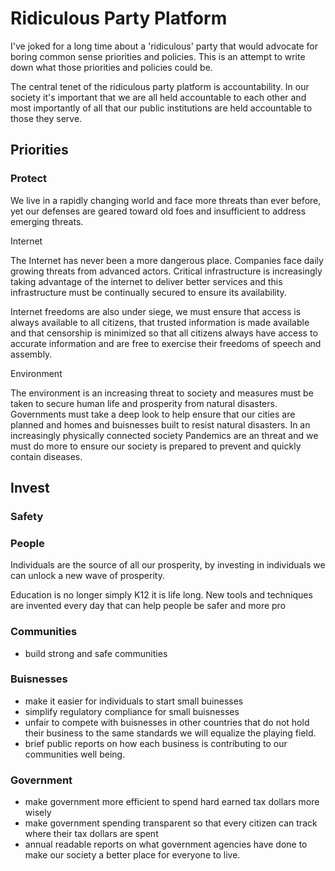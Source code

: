# Ridiculous Party Platform

I've joked for a long time about a 'ridiculous' party that would advocate for boring common sense priorities and policies. This is an attempt to write down what those priorities and policies could be.

The central tenet of the ridiculous party platform is accountability. In our society it's important that we are all held accountable to each other and most importantly of all that our public institutions are held accountable to those they serve.

## Priorities

### Protect

We live in a rapidly changing world and face more threats than ever before, yet our defenses are geared toward old foes and insufficient to address emerging threats.

Internet

The Internet has never been a more dangerous place. Companies face daily growing threats from advanced actors. Critical infrastructure is increasingly taking advantage of the internet to deliver better services and this infrastructure must be continually secured to ensure its availability.

Internet freedoms are also under siege, we must ensure that access is always available to all citizens, that trusted information is made available and that censorship is minimized so that all citizens always have access to accurate information and are free to exercise their freedoms of speech and assembly.

Environment

The environment is an increasing threat to society and measures must be taken to secure human life and prosperity from natural disasters. Governments must take a deep look to help ensure that our cities are planned and homes and buisnesses built to resist natural disasters. In an increasingly physically connected society Pandemics are an threat and we must do more to ensure our society is prepared to prevent and quickly contain diseases.

## Invest

### Safety

### People

Individuals are the source of all our prosperity, by investing in individuals we can unlock a new wave of prosperity.

Education is no longer simply K12 it is life long. New tools and techniques are invented every day that can help people be safer and more pro

### Communities

- build strong and safe communities

### Buisnesses

- make it easier for individuals to start small buinesses
- simplify regulatory compliance for small buisnesses
- unfair to compete with buisnesses in other countries that do not hold their business to the same standards we will equalize the playing field.
- brief public reports on how each business is contributing to our communities well being.

### Government

- make government more efficient to spend hard earned tax dollars more wisely
- make government spending transparent so that every citizen can track where their tax dollars are spent
- annual readable reports on what government agencies have done to make our society a better place for everyone to live.
